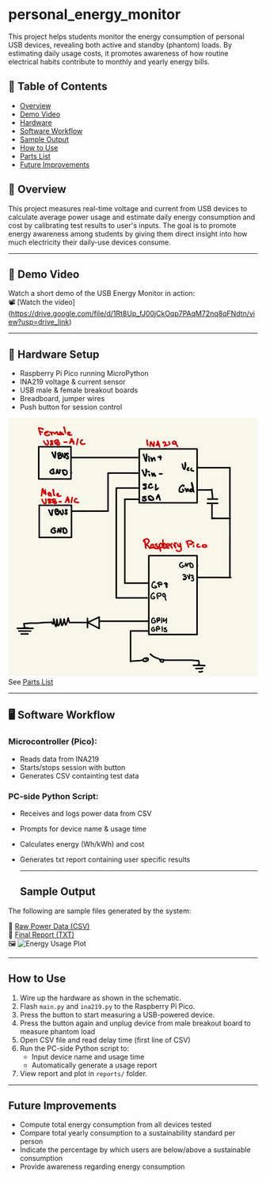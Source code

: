 # personal_energy_monitor
This project helps students monitor the energy consumption of personal USB devices, revealing both active and standby (phantom) loads. By estimating daily usage costs, it promotes awareness of how routine electrical habits contribute to monthly and yearly energy bills.

## 📑 Table of Contents
- [Overview](#-overview)
- [Demo Video](#-demo-video)
- [Hardware](#-hardware)
- [Software Workflow](#-software-workflow)
- [Sample Output](#-sample-output)
- [How to Use](#-how-to-use)
- [Parts List](#-parts-list)
- [Future Improvements](#-future-improvements)

## 🧠 Overview

This project measures real-time voltage and current from USB devices to calculate average power usage and estimate daily energy consumption and cost by calibrating test results to user's inputs. The goal is to promote energy awareness among students by giving them direct insight into how much electricity their daily-use devices consume.

---

## 🔧 Demo Video

Watch a short demo of the USB Energy Monitor in action:  
📽️ [Watch the video] (https://drive.google.com/file/d/1Rt8Up_fJ00jCkOqp7PAqM72nq8qFNdtn/view?usp=drive_link)

---

## 🔌 Hardware Setup

- Raspberry Pi Pico running MicroPython
- INA219 voltage & current sensor
- USB male & female breakout boards
- Breadboard, jumper wires
- Push button for session control

![Schematic](hardware/schematic.png)
See [Parts List](hardware/parts_list.md)

---

## 🖥 Software Workflow

### Microcontroller (Pico):
- Reads data from INA219
- Starts/stops session with button
- Generates CSV containting test data

### PC-side Python Script:
- Receives and logs power data from CSV
- Prompts for device name & usage time
- Calculates energy (Wh/kWh) and cost
- Generates txt report containing user specific results

  ---

  ## Sample Output

The following are sample files  generated by the system:

📄 [Raw Power Data (CSV)](reports/raw_power_data_sample.csv)  
📄 [Final Report (TXT)](reports/daily_energy_report_sample.txt)  
🖼️ ![Energy Usage Plot](reports/daily_energy_plot.png) 

---

##  How to Use

1. Wire up the hardware as shown in the schematic.
2. Flash `main.py` and `ina219.py` to the Raspberry Pi Pico.
3. Press the button to start measuring a USB-powered device.
4. Press the button again and unplug device from male breakout board to measure phantom load
5. Open CSV file and read delay time (first line of CSV)
6. Run the PC-side Python script to:
   - Input device name and usage time
   - Automatically generate a usage report
7. View report and plot in `reports/` folder.

---

##  Future Improvements

- Compute total energy consumption from all devices tested
- Compare total yearly consumption to a sustainability standard per person
- Indicate the percentage by which users are below/above a sustainable consumption
- Provide awareness regarding energy consumption 
